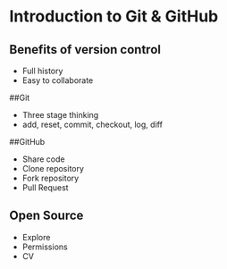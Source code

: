 # Introduction to Git & GitHub

## Benefits of version control
* Full history
* Easy to collaborate

##Git
* Three stage thinking
* add, reset, commit, checkout, log, diff

##GitHub
* Share code
* Clone repository
* Fork repository
* Pull Request

## Open Source
* Explore
* Permissions
* CV